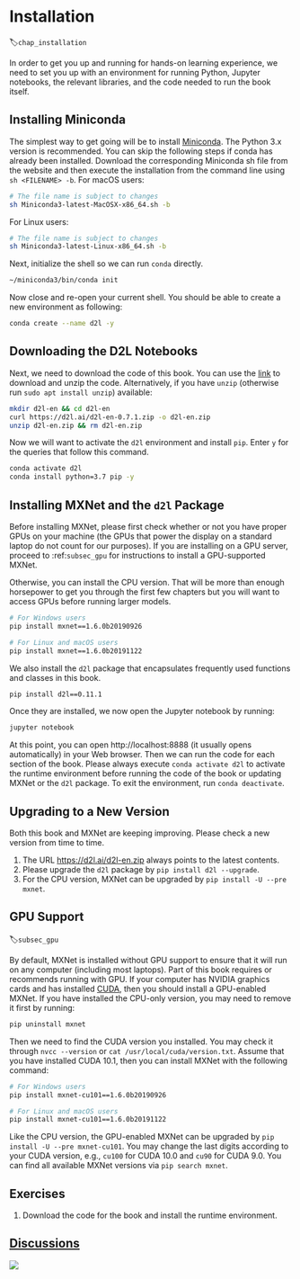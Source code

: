 # Installation
:label:`chap_installation`

In order to get you up and running for hands-on learning experience,
we need to set you up with an environment for running Python,
Jupyter notebooks, the relevant libraries,
and the code needed to run the book itself.

## Installing Miniconda

The simplest way to get going will be to install
[Miniconda](https://conda.io/en/latest/miniconda.html). The Python 3.x version
is recommended. You can skip the following steps if conda has already been installed.
Download the corresponding Miniconda sh file from the website
and then execute the installation from the command line
using `sh <FILENAME> -b`. For macOS users:

```bash
# The file name is subject to changes
sh Miniconda3-latest-MacOSX-x86_64.sh -b
```


For Linux users:

```bash
# The file name is subject to changes
sh Miniconda3-latest-Linux-x86_64.sh -b
```


Next, initialize the shell so we can run `conda` directly.

```bash
~/miniconda3/bin/conda init
```


Now close and re-open your current shell. You should be able to create a new
environment as following:

```bash
conda create --name d2l -y
```


## Downloading the D2L Notebooks

Next, we need to download the code of this book. You can use the
[link](https://d2l.ai/d2l-en-0.7.1.zip) to download and unzip the code.
Alternatively, if you have `unzip` (otherwise run `sudo apt install unzip`) available:

```bash
mkdir d2l-en && cd d2l-en
curl https://d2l.ai/d2l-en-0.7.1.zip -o d2l-en.zip
unzip d2l-en.zip && rm d2l-en.zip
```


Now we will want to activate the `d2l` environment and install `pip`.
Enter `y` for the queries that follow this command.

```bash
conda activate d2l
conda install python=3.7 pip -y
```


## Installing MXNet and the `d2l` Package

Before installing MXNet, please first check
whether or not you have proper GPUs on your machine
(the GPUs that power the display on a standard laptop
do not count for our purposes).
If you are installing on a GPU server,
proceed to :ref:`subsec_gpu` for instructions
to install a GPU-supported MXNet.

Otherwise, you can install the CPU version.
That will be more than enough horsepower to get you
through the first few chapters but you will want
to access GPUs before running larger models.

```bash
# For Windows users
pip install mxnet==1.6.0b20190926

# For Linux and macOS users
pip install mxnet==1.6.0b20191122
```


We also install the `d2l` package that encapsulates frequently used
functions and classes in this book.

```bash
pip install d2l==0.11.1
```


Once they are installed, we now open the Jupyter notebook by running:

```bash
jupyter notebook
```


At this point, you can open http://localhost:8888 (it usually opens automatically) in your Web browser. Then we can run the code for each section of the book.
Please always execute `conda activate d2l` to activate the runtime environment
before running the code of the book or updating MXNet or the `d2l` package.
To exit the environment, run `conda deactivate`.


## Upgrading to a New Version

Both this book and MXNet are keeping improving. Please check a new version from time to time.

1. The URL https://d2l.ai/d2l-en.zip always points to the latest contents.
2. Please upgrade the `d2l` package by `pip install d2l --upgrade`.
3. For the CPU version, MXNet can be upgraded by `pip install -U --pre mxnet`.


## GPU Support

:label:`subsec_gpu`

By default, MXNet is installed without GPU support
to ensure that it will run on any computer (including most laptops).
Part of this book requires or recommends running with GPU.
If your computer has NVIDIA graphics cards and has installed [CUDA](https://developer.nvidia.com/cuda-downloads),
then you should install a GPU-enabled MXNet.
If you have installed the CPU-only version,
you may need to remove it first by running:

```bash
pip uninstall mxnet
```


Then we need to find the CUDA version you installed.
You may check it through `nvcc --version` or `cat /usr/local/cuda/version.txt`.
Assume that you have installed CUDA 10.1,
then you can install MXNet
with the following command:

```bash
# For Windows users
pip install mxnet-cu101==1.6.0b20190926

# For Linux and macOS users
pip install mxnet-cu101==1.6.0b20191122
```


Like the CPU version, the GPU-enabled MXNet can be upgraded by
`pip install -U --pre mxnet-cu101`.
You may change the last digits according to your CUDA version,
e.g., `cu100` for CUDA 10.0 and `cu90` for CUDA 9.0.
You can find all available MXNet versions via `pip search mxnet`.


## Exercises

1. Download the code for the book and install the runtime environment.


## [Discussions](https://discuss.mxnet.io/t/2315)

![](../img/qr_install.svg)
